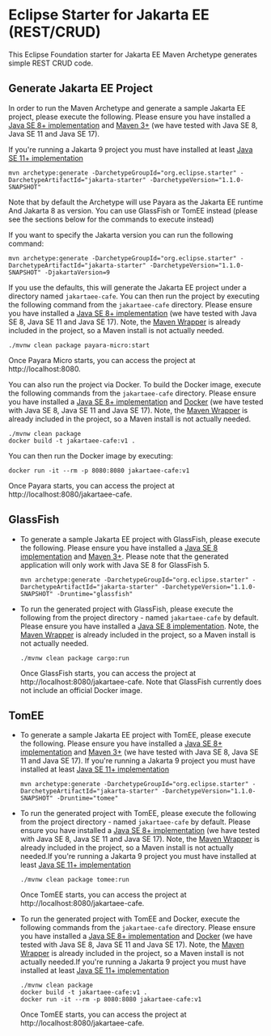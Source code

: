 # Eclipse Starter for Jakarta EE (REST/CRUD)
This Eclipse Foundation starter for Jakarta EE Maven Archetype generates simple REST CRUD code.

## Generate Jakarta EE Project
In order to run the Maven Archetype and generate a sample Jakarta EE project, please execute the following. Please ensure you have installed a [Java SE 8+ implementation](https://adoptium.net/?variant=openjdk8) and [Maven 3+](https://maven.apache.org/download.cgi) (we have tested with Java SE 8, Java SE 11 and Java SE 17).

If you're running a Jakarta 9 project you must have installed at least [Java SE 11+ implementation](https://adoptium.net/?variant=openjdk11)

```
mvn archetype:generate -DarchetypeGroupId="org.eclipse.starter" -DarchetypeArtifactId="jakarta-starter" -DarchetypeVersion="1.1.0-SNAPSHOT"
```

Note that by default the Archetype will use Payara as the Jakarta EE runtime And Jakarta 8 as version. You can use GlassFish or TomEE instead (please see the sections below for the commands to execute instead)

If you want to specify the Jakarta version you can run the following command:

```
mvn archetype:generate -DarchetypeGroupId="org.eclipse.starter" -DarchetypeArtifactId="jakarta-starter" -DarchetypeVersion="1.1.0-SNAPSHOT" -DjakartaVersion=9
```

If you use the defaults, this will generate the Jakarta EE project under a directory named `jakartaee-cafe`. You can then run the project by executing the following command from the `jakartaee-cafe` directory. Please ensure you have installed a [Java SE 8+ implementation](https://adoptium.net/?variant=openjdk8) (we have tested with Java SE 8, Java SE 11 and Java SE 17). Note, the [Maven Wrapper](https://maven.apache.org/wrapper/) is already included in the project, so a Maven install is not actually needed.

```
./mvnw clean package payara-micro:start
```

Once Payara Micro starts, you can access the project at http://localhost:8080.

You can also run the project via Docker. To build the Docker image, execute the following commands from the `jakartaee-cafe` directory. Please ensure you have installed a [Java SE 8+ implementation](https://adoptium.net/?variant=openjdk8) and [Docker](https://docs.docker.com/get-docker/) (we have tested with Java SE 8, Java SE 11 and Java SE 17). Note, the [Maven Wrapper](https://maven.apache.org/wrapper/) is already included in the project, so a Maven install is not actually needed.

```
./mvnw clean package
docker build -t jakartaee-cafe:v1 .
```

You can then run the Docker image by executing:

```
docker run -it --rm -p 8080:8080 jakartaee-cafe:v1
```

Once Payara starts, you can access the project at http://localhost:8080/jakartaee-cafe.

## GlassFish
* To generate a sample Jakarta EE project with GlassFish, please execute the following. Please ensure you have installed a [Java SE 8 implementation](https://adoptium.net/?variant=openjdk8) and [Maven 3+](https://maven.apache.org/download.cgi). Please note that the generated application will only work with Java SE 8 for GlassFish 5.

  ```
  mvn archetype:generate -DarchetypeGroupId="org.eclipse.starter" -DarchetypeArtifactId="jakarta-starter" -DarchetypeVersion="1.1.0-SNAPSHOT" -Druntime="glassfish"
  ```

* To run the generated project with GlassFish, please execute the following from the project directory - named `jakartaee-cafe` by default. Please ensure you have installed a [Java SE 8 implementation](https://adoptium.net/?variant=openjdk8). Note, the [Maven Wrapper](https://maven.apache.org/wrapper/) is already included in the project, so a Maven install is not actually needed.

  ```
  ./mvnw clean package cargo:run
  ```
 
  Once GlassFish starts, you can access the project at http://localhost:8080/jakartaee-cafe.
  Note that GlassFish currently does not include an official Docker image.
  
## TomEE
* To generate a sample Jakarta EE project with TomEE, please execute the following. Please ensure you have installed a [Java SE 8+ implementation](https://adoptium.net/?variant=openjdk8) and [Maven 3+](https://maven.apache.org/download.cgi) (we have tested with Java SE 8, Java SE 11 and Java SE 17). If you're running a Jakarta 9 project you must have installed at least [Java SE 11+ implementation](https://adoptium.net/?variant=openjdk11)

  ```
  mvn archetype:generate -DarchetypeGroupId="org.eclipse.starter" -DarchetypeArtifactId="jakarta-starter" -DarchetypeVersion="1.1.0-SNAPSHOT" -Druntime="tomee"
  ```

* To run the generated project with TomEE, please execute the following from the project directory - named `jakartaee-cafe` by default. Please ensure you have installed a [Java SE 8+ implementation](https://adoptium.net/?variant=openjdk8) (we have tested with Java SE 8, Java SE 11 and Java SE 17). Note, the [Maven Wrapper](https://maven.apache.org/wrapper/) is already included in the project, so a Maven install is not actually needed.If you're running a Jakarta 9 project you must have installed at least [Java SE 11+ implementation](https://adoptium.net/?variant=openjdk11)

  ```
  ./mvnw clean package tomee:run
  ```
 
  Once TomEE starts, you can access the project at http://localhost:8080/jakartaee-cafe.

* To run the generated project with TomEE and Docker, execute the following commands from the `jakartaee-cafe` directory. Please ensure you have installed a [Java SE 8+ implementation](https://adoptium.net/?variant=openjdk8) and [Docker](https://docs.docker.com/get-docker/) (we have tested with Java SE 8, Java SE 11 and Java SE 17). Note, the [Maven Wrapper](https://maven.apache.org/wrapper/) is already included in the project, so a Maven install is not actually needed.If you're running a Jakarta 9 project you must have installed at least [Java SE 11+ implementation](https://adoptium.net/?variant=openjdk11)

  ```
  ./mvnw clean package
  docker build -t jakartaee-cafe:v1 .
  docker run -it --rm -p 8080:8080 jakartaee-cafe:v1
  ```
  
  Once TomEE starts, you can access the project at http://localhost:8080/jakartaee-cafe.
